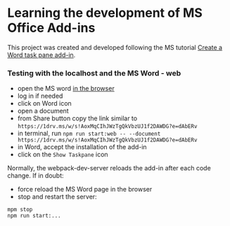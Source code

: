 # Learning the development of MS Office Add-ins

This project was created and developed following the MS tutorial [Create a Word task pane add-in](https://learn.microsoft.com/en-us/office/dev/add-ins/tutorials/word-tutorial).

### Testing with the localhost and the MS Word - web

- open the MS word [in the browser](https://www.office.com/)
- log in if needed
- click on Word icon
- open a document
- from Share button copy the link similar to `https://1drv.ms/w/s!AoxMqCIhJWzTgQkVbzUJ1f2DAWDG?e=dAbERv`
- in terminal, run `npm run start:web -- --document https://1drv.ms/w/s!AoxMqCIhJWzTgQkVbzUJ1f2DAWDG?e=dAbERv`
- in Word, accept the installation of the add-in
- click on the  `Show Taskpane` icon

Normally, the webpack-dev-server reloads the add-in after each code change.
If in doubt:

-  force reload the MS Word page in the browser
-  stop and restart the server:

 ```
 mpm stop
 npm run start:...
 ``` 
